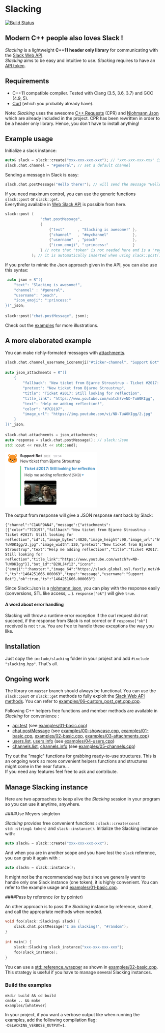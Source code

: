Slacking  
========

[![Build Status](https://travis-ci.org/coin-au-carre/slacking.svg?branch=master)](https://travis-ci.org/coin-au-carre/slacking)

Modern C++ people also loves Slack !
------------------------------------

*Slacking* is a lightweight **C++11 header only library** for communicating with the [Slack Web API](https://api.slack.com/web).  
*Slacking* aims to be easy and intuitive to use. *Slacking* requires to have an [API token](https://api.slack.com/docs/oauth-test-tokens).


Requirements
------------

+ C++11 compatible compiler. Tested with Clang (3.5, 3.6, 3.7) and GCC (4.9, 5).
+ [Curl](https://curl.haxx.se/libcurl/) (which you probably already have).

Note: *Slacking* uses the awesome [C++ Requests](https://github.com/whoshuu/cpr) (CPR) and [Nlohmann Json](https://github.com/nlohmann/json) which are already included in the project.
CPR has been rewritten in order to be a header only library. Hence, you don't have to install anything!


Example usage
-------------

Initialize a slack instance:
```c++
auto& slack = slack::create("xxx-xxx-xxx-xxx"); // "xxx-xxx-xxx-xxx" is your Slack API token
slack.chat.channel = "#general"; // set a default channel
```

Sending a message in Slack is easy:
```c++
slack.chat.postMessage("Hello there!"); // will send the message "Hello there!" in the channel #general with the registered token
```

If you need maximum control, you can use the generic functions `slack::post` or `slack::get`.  
Everything available in [Web Slack API](https://api.slack.com/methods) is possible from here.
```c++
slack::post (   
                "chat.postMessage",
                {
                    {"text"      , "Slacking is awesome!" },
                    {"channel"   , "#mychannel"           },
                    {"username"  , "peach"                },
                    {"icon_emoji", ":princess:"           }
                } // note that "token" is not needed here and is a "registered" parameter
            ); // it is automatically inserted when using slack::post()
```

If you prefer to mimic the Json approach given in the API, you can also use this syntax:
```c++
 auto json = R"({
    "text": "Slacking is awesome!",
    "channel" : "#general",
    "username": "peach",
    "icon_emoji": ":princess:"
})"_json;

slack::post("chat.postMessage", json);
```

Check out the [examples](examples/) for more illustrations.  


A more elaborated example
-------------------------

You can make richly-formated messages with [attachments](https://api.slack.com/docs/attachments).

```c++
slack.chat.channel_username_iconemoji("#ticker-channel", "Support Bot", ":hamster:");

auto json_attachments = R"([
    {
        "fallback": "New ticket from Bjarne Stroustrup - Ticket #2017: Still looking for reflection",
        "pretext": "New ticket from Bjarne Stroustrup",
        "title": "Ticket #2017: Still looking for reflection",
        "title_link": "https://www.youtube.com/watch?v=ND-TuW0KIgg",
        "text": "Help me adding reflection!",
        "color": "#7CD197",
        "image_url": "https://img.youtube.com/vi/ND-TuW0KIgg/2.jpg"
    }
])"_json;

slack.chat.attachments = json_attachments;
auto response = slack.chat.postMessage(); // slack::Json
std::cout << result << std::endl;
```

[![Slacking attachments](doc/showcase_attachments.png?raw=true "Slacking attachments")](https://www.youtube.com/watch?v=ND-TuW0KIgg)

The output from response will give a JSON response sent back by Slack:
```
{"channel":"C1AUF9AN4","message":{"attachments":[{"color":"7CD197","fallback":"New ticket from Bjarne Stroustrup - Ticket #2017: Still looking for reflection","id":1,"image_bytes":4820,"image_height":90,"image_url":"https://img.youtube.com/vi/ND-TuW0KIgg/2.jpg","image_width":120,"pretext":"New ticket from Bjarne Stroustrup","text":"Help me adding reflection!","title":"Ticket #2017: Still looking for reflection","title_link":"https://www.youtube.com/watch?v=ND-TuW0KIgg"}],"bot_id":"B20LJ4Y12","icons":{"emoji":":hamster:","image_64":"https://slack.global.ssl.fastly.net/d4bf/img/emoji_2015_2/apple/1f439.png"},"subtype":"bot_message","text":" ","ts":"1464251666.000063","type":"message","username":"Support Bot"},"ok":true,"ts":"1464251666.000063"}
```

Since Slack::Json is a [nlohmann::json](https://github.com/nlohmann/json), you can play with the response easily (conversions, STL like access, ...). `response["ok"]` will give `true`.


#### A word about error handling

Slacking will throw a runtime error exception if the curl request did not succeed, if the response from Slack is not correct or if `response["ok"]` received is not `true`. You are free to handle these exceptions the way you like. 


Installation
------------

Just copy the `include/slacking` folder in your project and add `#include "slacking.hpp"`. That's all.  


Ongoing work
------------

The library on `master` branch should always be functional.
You can use the `slack::post` or `slack::get` methods to fully exploit the [Slack Web API methods](https://api.slack.com/methods). You can refer to [examples/06-custom_post_get.cpp.cpp](examples/06-custom_post_get.cpp.cpp).

Following C++ helpers free functions and member methods are available in *Slacking* for convenience :

+ [api.test](https://api.slack.com/methods/api.test) (see [examples/01-basic.cpp](examples/01-basic.cpp))
+ [chat.postMessage](https://api.slack.com/methods/chat.postMessage) (see [examples/00-showcase.cpp](examples/00-showcase.cpp), [examples/01-basic.cpp](examples/01-basic.cpp), [examples/02-basic.cpp](examples/02-basic.cpp), [examples/03-attachments.cpp](examples/03-attachments.cpp))
+ [users.list](https://api.slack.com/methods/users.list), [users.info](https://api.slack.com/methods/users.info) (see [examples/04-users.cpp](examples/04-users.cpp))
+ [channels.list](https://api.slack.com/methods/users.list), [channels.info](https://api.slack.com/methods/channels.info) (see [examples/05-channels.cpp](examples/05-channels.cpp))

Try out the "magic" functions for grabbing ready-to-use structures.
This is an ongoing work so more convenient helpers functions and structures might come in the near future...  
If you need any features feel free to ask and contribute.


Manage Slacking instance
------------------------

Here are two approaches to keep alive the *Slacking* session in your program so you can use it anytime, anywhere.

####Use Meyers singleton

*Slacking* provides free convenient functions : `slack::create(const std::string& token)` and `slack::instance()`.
Initialize the Slacking instance with:
```c++
auto slack& = slack::create("xxx-xxx-xxx-xxx");
```
And when you are in another scope and you have lost the `slack` reference, you can grab it again with :  
```c++
auto slack& = slack::instance();
```
It might not be the recommended way but since we generally want to handle only one Slack instance (one token), it is highly convenient. You can refer to the example usage and  [examples/01-basic.cpp](examples/01-basic.cpp).

####Pass by reference (or by pointer)

An other approach is to pass the *Slacking* instance by reference, store it, and call the appropriate methods when needed.

```c++
void foo(slack::Slacking& slack) {
    slack.chat.postMessage("I am slacking!", "#random");
}

int main() {
    slack::Slacking slack_instance{"xxx-xxx-xxx-xxx"};
    foo(slack_instance);
}
```

You can use a [std::reference_wrapper](http://en.cppreference.com/w/cpp/utility/functional/reference_wrapper) as shown in [examples/02-basic.cpp](examples/02-basic.cpp). This strategy is useful if you have to manage several Slacking instances.

### Build the examples

```
mkdir build && cd build
cmake .. && make
examples/[whatever]
```

In your project, if you want a verbose output like when running the examples, add the following compilation flag:  
`-DSLACKING_VERBOSE_OUTPUT=1`.
